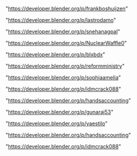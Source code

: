 "https://developer.blender.org/p/frankboshuijzen"

"https://developer.blender.org/p/lastrodamo"

"https://developer.blender.org/p/snehanagpal"

"https://developer.blender.org/p/NuclearWaffle0"

"https://developer.blender.org/p/blxbdx"

"https://developer.blender.org/p/reformministry"

"https://developer.blender.org/p/sophiaamelia"

"https://developer.blender.org/p/idmcrack088"

"https://developer.blender.org/p/handsaccounting"

 
"https://developer.blender.org/p/gunaraj53"


"https://developer.blender.org/p/yaestilo"


"https://developer.blender.org/p/handsaccounting"


"https://developer.blender.org/p/idmcrack088"


 

